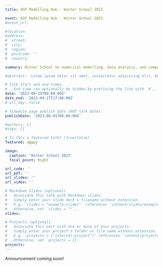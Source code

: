 ```yaml
---
title: ASP Modelling Hub - Winter School 2023

event: ASP Modelling Hub - Winter School 2023
#event_url: 

#location: 
#address:
#  street: 
#  city: 
#  region: 
#  postcode: ''
#  country: 

summary: Winter School on numerical modelling, data analysis, and computational techniques for Earth and climate sciences. 

#abstract: 'Lorem ipsum dolor sit amet, consectetur adipiscing elit. Duis posuere tellusac convallis placerat. Proin tincidunt magna sed ex sollicitudin condimentum. Sed ac faucibus dolor, scelerisque sollicitudin nisi. Cras purus urna, suscipit quis sapien eu, pulvinar tempor diam.'

# Talk start and end times.
#   End time can optionally be hidden by prefixing the line with `#`.
date: '2023-09-25T09:00:00Z'
date_end: '2023-09-27T17:00:00Z'
# all_day: false

# Schedule page publish date (NOT talk date).
publishDate: '2023-06-01T00:00:00Z'

#authors: []
#tags: []

# Is this a featured talk? (true/false)
featured: афдыу

image:
  caption: 'Winter School 2023'
  focal_point: Right

url_code: ''
url_pdf: ''
url_slides: ''
url_video: ''

# Markdown Slides (optional).
#   Associate this talk with Markdown slides.
#   Simply enter your slide deck's filename without extension.
#   E.g. `slides = "example-slides"` references `content/slides/example-slides.md`.
#   Otherwise, set `slides = ""`.
slides:

# Projects (optional).
#   Associate this post with one or more of your projects.
#   Simply enter your project's folder or file name without extension.
#   E.g. `projects = ["internal-project"]` references `content/project/deep-learning/index.md`.
#   Otherwise, set `projects = []`.
projects:
---
```


Announcement coming soon!
<!-- It is with great pleasure that the ASP Future Projections Expert Group now invites expressions of interest for the 2022 'Winter School' on numerical modelling, data analysis, and computational techniques for Earth and climate sciences. This two-day fully-catered workshop will run on Monday 5th and Tuesday 6th September, immediately after the ASP conference, and will take place on the Kelburn Campus of Victoria University of Wellington. 

The workshop is open to all, but we anticipate that it will be most useful to postgraduate students wanting to learn essential computational research skills, or perhaps to staff wishing to update their expertise, diversify their skill-sets, or simply learn enough to be able to keep up with their students 😉

The Winter School will focus on the areas briefly outlined below, using a mix of informal lecture-style presentations and hands-on tutor-guided practical sessions: 

Day 1
Morning:
Introduction to programming languages and environments
(Navigating the command line environment, scripting vs programming, pros & cons of various languages etc)

Introduction to CMIP GCMs and other numerical models
(Climate model basics: components, types of models, internal variability. CMIP overview, climate sensitivity)

Afternoon:
Analysis and plotting of timeseries data
(Principal component / empirical orthogonal function analysis, calculation of correlations, anomalies, detrending etc)

Day 2
Morning:
Getting started with supercomputing 
(Guest lecture from Alex Pletzer, NeSI, describing the NZ computer resources, how to access them, and how to run your code on them)

Analysis and plotting of spatial data
(Understanding gridded data, map projections, data analysis and manipulations, masking, extracting vertical / horizontal sections)

Afternoon:
Document preparation in LaTeX
(Learn the basics, write equations, insert figures, create your own tables, insert references etc)

Work Structure & Version control
(Defining a workflow, handling 'big data', version control for scripts/documents, best practice guidelines)


The aim of the Winter School is that, by the end of the two days, participants will be able to find and download (climate model) data of interest, use simple scripts to process, analyse, and plot those data, integrate those outputs into a typeset document, and use version control software to keep track of changes. We will use Python for the majority of the work but will incoporate examples from other languages if necessary.

There are 20 places available, on a first-come first-served basis. So if you're interested (or have students not on this list) please just reply to me with a short email and we'll add your name to the list.

 -->
